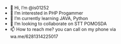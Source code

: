 - 👋 Hi, I’m @is01252
- 👀 I’m interested in PHP Progammer
- 🌱 I’m currently learning JAVA, Python
- 💞️ I’m looking to collaborate on STT POMOSDA
- 📫 How to reach me? you can call on my phone via wa.me/6281314225017

<!---
is01252/is01252 is a ✨ special ✨ repository because its `README.md` (this file) appears on your GitHub profile.
You can click the Preview link to take a look at your changes.
--->
